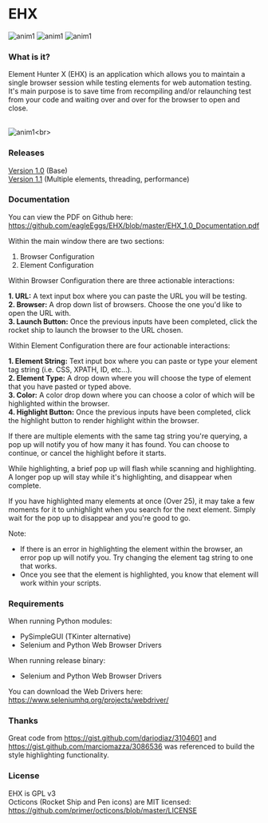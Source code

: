 # EHX

![anim1](https://img.shields.io/badge/built%20with-python%203.7-brightgreen.svg) ![anim1](https://img.shields.io/badge/status-Stable-pink.svg) ![anim1](https://img.shields.io/badge/version-1.1-black.svg)

### What is it?

Element Hunter X (EHX) is an application which allows you to maintain a single browser session while testing elements for web automation testing. It's main purpose is to save time from recompiling and/or relaunching test from your code and waiting over and over for the browser to open and close. <br><br>

![anim1](https://github.com/eagleEggs/testStream/blob/master/EHX_MD_Image.png?)<br>

### Releases

[Version 1.0](https://github.com/eagleEggs/EHX/releases/tag/1.0) (Base)<br>
[Version 1.1](https://github.com/eagleEggs/EHX/releases/tag/1.1)  (Multiple elements, threading, performance)<br>

### Documentation

You can view the PDF on Github here: https://github.com/eagleEggs/EHX/blob/master/EHX_1.0_Documentation.pdf

Within the main window there are two sections:

 1. Browser Configuration
 2. Element Configuration

Within Browser Configuration there are three actionable interactions:

  <b>1. URL:</b> A text input box where you can paste the URL you will be testing.<br>
  <b>2. Browser:</b> A drop down list of browsers. Choose the one you'd like to open the URL with.<br>
  <b>3. Launch Button:</b> Once the previous inputs have been completed, click the rocket ship to launch the browser to the URL chosen.<br>

Within Element Configuration there are four actionable interactions:

   <b>1. Element String:</b> Text input box where you can paste or type your element tag string (i.e. CSS, XPATH, ID, etc...).<br>
   <b>2. Element Type:</b> A drop down where you will choose the type of element that you have pasted or typed above.<br>
  <b>3. Color:</b> A color drop down where you can choose a color of which will be highlighted within the browser.<br>
  <b>4. Highlight Button:</b> Once the previous inputs have been completed, click the highlight button to render highlight within the browser.
  
  If there are multiple elements with the same tag string you're querying, a pop up will notify you of how many it has found. You can choose to continue, or cancel the highlight before it starts.
  
  While highlighting, a brief pop up will flash while scanning and highlighting. A longer pop up will stay while it's highlighting, and disappear when complete.
  
  If you have highlighted many elements at once (Over 25), it may take a few moments for it to unhighlight when you search for the next element. Simply wait for the pop up to disappear and you're good to go.

Note:

 - If there is an error in highlighting the element within the browser, an error pop up will notify you. Try changing the element tag string to one that works.
 - Once you see that the element is highlighted, you know that element will work within your scripts.

### Requirements

When running Python modules: <br>
 - PySimpleGUI (TKinter alternative)<br>
 - Selenium and Python Web Browser Drivers

When running release binary: <br>
 - Selenium and Python Web Browser Drivers
 
You can download the Web Drivers here: https://www.seleniumhq.org/projects/webdriver/

### Thanks

Great code from https://gist.github.com/dariodiaz/3104601 and https://gist.github.com/marciomazza/3086536 was referenced
to build the style highlighting functionality.

### License

EHX is GPL v3<br>
Octicons (Rocket Ship and Pen icons) are MIT licensed: https://github.com/primer/octicons/blob/master/LICENSE
